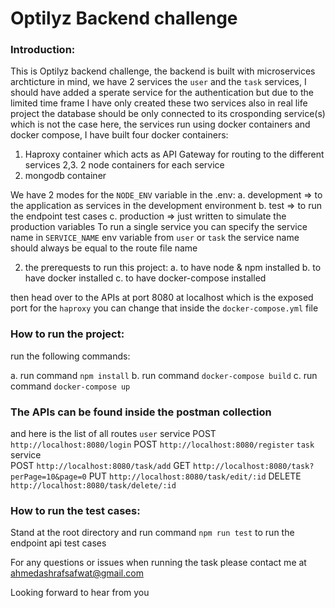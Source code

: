 # Optilyz Backend challenge


### Introduction:

This is Optilyz backend challenge, the backend is built with microservices archticture in mind, we have 2 services the `user` and the `task` services, I should have added a sperate service for the authentication but due to the limited time frame I have only created these two services also in real life project the database should be only connected to its crosponding service(s) which is not the case here, the services run using docker containers and docker compose, I have built four docker containers:
1. Haproxy container which acts as API Gateway for routing to the different services
2,3. 2 node containers for each service
4. mongodb container

We have 2 modes for the `NODE_ENV` variable in the .env:
a. development => to the application as services in the development environment
b. test => to run the endpoint test cases
c. production => just written to simulate the production variables
To run a single service you can specify the service name in `SERVICE_NAME` env variable from `user` or `task`
the service name should always be equal to the route file name

2. the prerequests to run this project:
   a. to have node & npm installed 
   b. to have docker installed 
   c. to have docker-compose installed

then head over to the APIs at port 8080 at localhost which is the exposed port for the `haproxy` you can change that inside the `docker-compose.yml` file

### How to run the project:

 run the following commands:

   a. run command `npm install`
   b. run command `docker-compose build`
   c. run command `docker-compose up`


### The APIs can be found inside the postman collection

   and here is the list of all routes
`user` service
   POST   `http://localhost:8080/login`
   POST   `http://localhost:8080/register`
`task` service   
   POST   `http://localhost:8080/task/add`
   GET    `http://localhost:8080/task?perPage=10&page=0`
   PUT    `http://localhost:8080/task/edit/:id`
   DELETE `http://localhost:8080/task/delete/:id`



### How to run the test cases:

Stand at the root directory and run command `npm run test` to run the endpoint api test cases 


For any questions or issues when running the task please contact me at ahmedashrafsafwat@gmail.com

Looking forward to hear from you